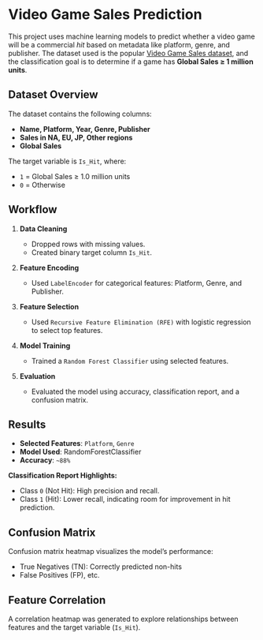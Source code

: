 # Video Game Sales Prediction

This project uses machine learning models to predict whether a video game will be a commercial *hit* based on metadata like platform, genre, and publisher. The dataset used is the popular [Video Game Sales dataset](https://www.kaggle.com/datasets/gregorut/videogame-sales-with-ratings), and the classification goal is to determine if a game has **Global Sales ≥ 1 million units**.

## Dataset Overview

The dataset contains the following columns:
- **Name, Platform, Year, Genre, Publisher**
- **Sales in NA, EU, JP, Other regions**
- **Global Sales**

The target variable is `Is_Hit`, where:
- `1` = Global Sales ≥ 1.0 million units
- `0` = Otherwise

## Workflow

1. **Data Cleaning**  
   - Dropped rows with missing values.
   - Created binary target column `Is_Hit`.

2. **Feature Encoding**  
   - Used `LabelEncoder` for categorical features: Platform, Genre, and Publisher.

3. **Feature Selection**  
   - Used `Recursive Feature Elimination (RFE)` with logistic regression to select top features.

4. **Model Training**  
   - Trained a `Random Forest Classifier` using selected features.

5. **Evaluation**  
   - Evaluated the model using accuracy, classification report, and a confusion matrix.

## Results

- **Selected Features**: `Platform`, `Genre`
- **Model Used**: RandomForestClassifier
- **Accuracy**: `~88%`

**Classification Report Highlights:**
- Class `0` (Not Hit): High precision and recall.
- Class `1` (Hit): Lower recall, indicating room for improvement in hit prediction.

## Confusion Matrix

Confusion matrix heatmap visualizes the model’s performance:
- True Negatives (TN): Correctly predicted non-hits
- False Positives (FP), etc.

## Feature Correlation

A correlation heatmap was generated to explore relationships between features and the target variable (`Is_Hit`).
